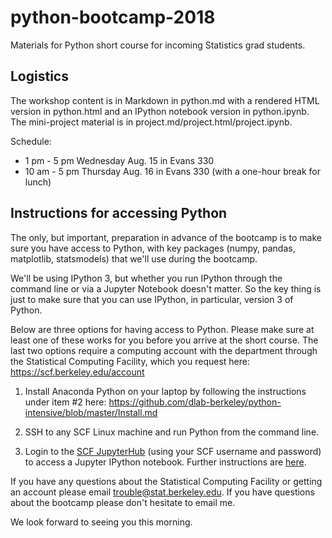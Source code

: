 # python-bootcamp-2018
Materials for Python short course for incoming Statistics grad students.

## Logistics

The workshop content is in Markdown in python.md with a rendered HTML version in python.html and an IPython notebook version in python.ipynb. The mini-project material is in project.md/project.html/project.ipynb.

Schedule:

 - 1 pm - 5 pm Wednesday Aug. 15 in Evans 330
 - 10 am - 5 pm Thursday Aug. 16 in Evans 330 (with a one-hour break for lunch)

## Instructions for accessing Python

The only, but important, preparation in advance of the bootcamp is to make sure you have access to Python, with key packages (numpy, pandas, matplotlib, statsmodels) that we'll use during the bootcamp.

We'll be using IPython 3, but whether you run IPython through the command line or via a Jupyter Notebook doesn't matter. So the key thing is just to make sure that you can use IPython, in particular, version 3 of Python.

Below are three options for having access to Python. Please make sure at least one of these works for you before you arrive at the short course. The last two options require a computing account with the department through the Statistical Computing Facility, which you request here:
https://scf.berkeley.edu/account

 1) Install Anaconda Python on your laptop by following the
instructions under item #2 here:
https://github.com/dlab-berkeley/python-intensive/blob/master/Install.md

 2) SSH to any SCF Linux machine and run Python from the command line.

 3) Login to the [SCF JupyterHub](https://jupyter.stat.berkeley.edu)
 (using your SCF username and password) to access a Jupyter IPython notebook. Further instructions are [here](https://rawgit.com/berkeley-scf/python-bootcamp-2018/master/jupyter_instructions.html).
 
If you have any questions about the Statistical Computing Facility or getting an account please email trouble@stat.berkeley.edu. If you have questions about the bootcamp please don't hesitate to email me.
 
We look forward to seeing you this morning. 
